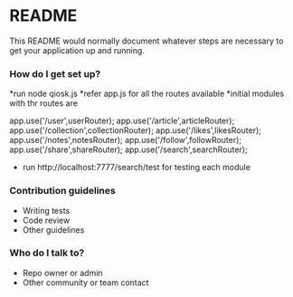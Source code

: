 # README #

This README would normally document whatever steps are necessary to get your application up and running.


### How do I get set up? ###

*run node qiosk.js
*refer app.js for all the routes available
*initial modules with thr routes are 

app.use('/user',userRouter);
app.use('/article',articleRouter);
app.use('/collection',collectionRouter);
app.use('/likes',likesRouter);
app.use('/notes',notesRouter);
app.use('/follow',followRouter);
app.use('/share',shareRouter);
app.use('/search',searchRouter);

* run http://localhost:7777/search/test for testing each module

### Contribution guidelines ###

* Writing tests
* Code review
* Other guidelines

### Who do I talk to? ###

* Repo owner or admin
* Other community or team contact